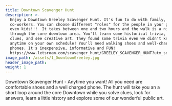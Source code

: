 ```yaml
---
title: Downtown Scavenger Hunt
description: >-
  Enjoy a Downtown Greeley Scavenger Hunt. It's fun to do with family, friends,
  co-workers. You can choose different "roles" for the people in your group -
  even kids!!!  It takes between one and two hours and the walk is a nice loop
  through the core downtown area. You'll learn some historical trivia, solve
  clues, and see creative art. They found some trivia even we didn't know!!! Go
  anytime on your own schedule! You'll need walking shoes and well-charged
  phones. It's inexpensive, informative and FUN!
  https://www.letsroam.com/scavenger_hunt/GREELEY_SCAVENGER_HUNT?utm_source=partner&utm_medium=cu3bh2jv
image_path: /assets/1_DowntownGreeley.jpg
header_image_path:
weight: 1
---
```


Downtown Scavenger Hunt - Anytime you want! All you need are comfortable shoes and a well charged phone. The hunt will take you an a short loop around the core Downtown while you solve clues, look for answers, learn a little history and explore some of our wonderful public art.